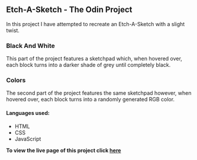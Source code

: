 ## Etch-A-Sketch - The Odin Project
In this project I have attempted to recreate an Etch-A-Sketch with a slight twist.

### Black And White
This part of the project features a sketchpad which, when hovered over, each block turns into a darker shade of grey until completely black.

### Colors
The second part of the project features the same sketchpad however, when hovered over, each block turns into a randomly generated RGB color.

#### Languages used:
* HTML
* CSS
* JavaScript

**To view the live page of this project click [here](https://akadwa.github.io/etch-a-sketch/)**